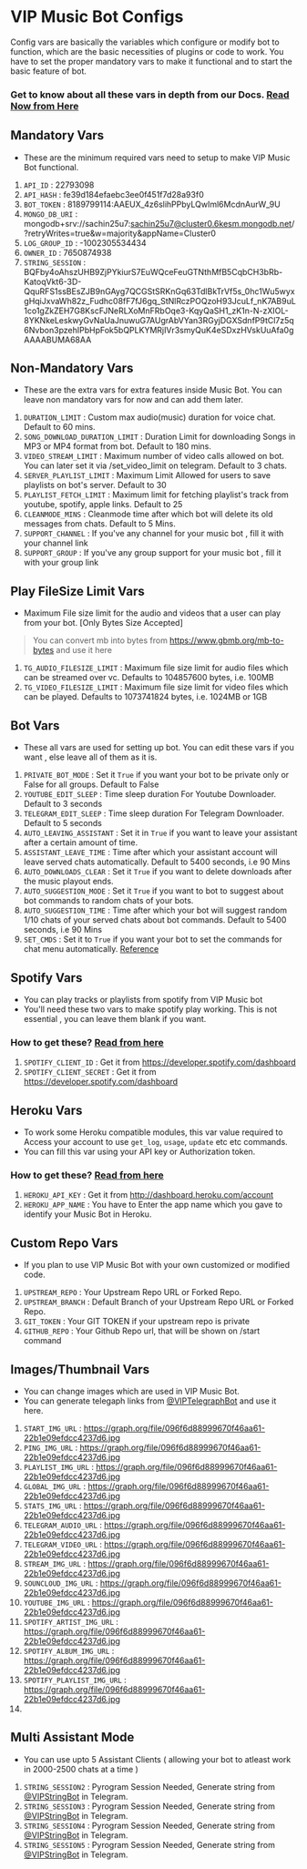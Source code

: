 # VIP Music Bot Configs

Config vars are basically the variables which configure or modify bot to function, which are the basic necessities of plugins or code to work. You have to set the proper mandatory vars to make it functional and to start the basic feature of bot.

### Get to know about all these vars in depth from our Docs. [Read Now from Here](https://notreallyshikhar.gitbook.io/yukkimusicbot/config-vars/available-vars)

## Mandatory Vars

- These are the minimum required vars need to setup to make VIP Music Bot functional.

1. `API_ID` : 22793098
2. `API_HASH`  : fe39d184efaebc3ee0f451f7d28a93f0
3. `BOT_TOKEN` : 8189799114:AAEUX_4z6slihPPbyLQwIml6McdnAurW_9U
4. `MONGO_DB_URI` : mongodb+srv://sachin25u7:sachin25u7@cluster0.6kesm.mongodb.net/?retryWrites=true&w=majority&appName=Cluster0
5. `LOG_GROUP_ID` : -1002305534434
6. `OWNER_ID` : 7650874938
7. `STRING_SESSION` : BQFby4oAhszUHB9ZjPYkiurS7EuWQceFeuGTNthMfB5CqbCH3bRb-KatoqVkt6-3D-QquRFS1ssBEsZJB9nGAyg7QCGStSRKnGq63TdlBkTrVf5s_0hc1Wu5wyxgHqiJxvaWh82z_Fudhc08fF7fJ6gq_StNlRczPOQzoH93JcuLf_nK7AB9uL1co1gZkZEH7G8KscFJNeRLXoMnFRbOqe3-KqyQaSH1_zK1n-N-zXIOL-8YKNkeLeskwyGvNaUaJnuwuG7AUgrAbVYan3RGyjDGXSdnfP9tCl7z5q6Nvbon3pzehIPbHpFok5bQPLKYMRjIVr3smyQuK4eSDxzHVskUuAfa0gAAAABUMA68AA

## Non-Mandatory Vars

- These are the extra vars for extra features inside Music Bot. You can leave non mandatory vars for now and can add them later.

1. `DURATION_LIMIT` : Custom max audio(music) duration for voice chat. Default to 60 mins.
2. `SONG_DOWNLOAD_DURATION_LIMIT`  : Duration Limit for downloading Songs in MP3 or MP4 format from bot. Default to 180 mins.
3. `VIDEO_STREAM_LIMIT` : Maximum number of video calls allowed on bot. You can later set it via /set_video_limit on telegram. Default to 3 chats.
4. `SERVER_PLAYLIST_LIMIT` : Maximum Limit Allowed for users to save playlists on bot's server. Default to 30
5. `PLAYLIST_FETCH_LIMIT` :  Maximum limit for fetching playlist's track from youtube, spotify, apple links. Default to 25
6. `CLEANMODE_MINS` : Cleanmode time after which bot will delete its old messages from chats. Default to 5 Mins.
7. `SUPPORT_CHANNEL` : If you've any channel for your music bot , fill it with your channel link
8. `SUPPORT_GROUP` : If you've any group support for your music bot , fill it with your group link

## Play FileSize Limit Vars

- Maximum File size limit for the audio and videos that a user can play from your bot. [Only Bytes Size Accepted]
> You can convert mb into bytes from https://www.gbmb.org/mb-to-bytes and use it here 

1. `TG_AUDIO_FILESIZE_LIMIT` : Maximum file size limit for audio files which can be streamed over vc. Defaults to 104857600 bytes, i.e. 100MB
2. `TG_VIDEO_FILESIZE_LIMIT` : Maximum file size limit for video files which can be played. Defaults to 1073741824 bytes, i.e. 1024MB or 1GB


## Bot Vars

- These all vars are used for setting up bot. You can edit these vars if you want , else leave all of them as it is.

1. `PRIVATE_BOT_MODE` : Set it `True` if you want your bot to be private only or False for all groups. Default to False
2. `YOUTUBE_EDIT_SLEEP` : Time sleep duration For Youtube Downloader. Default to 3 seconds
3. `TELEGRAM_EDIT_SLEEP` : Time sleep duration For Telegram Downloader. Default to 5 seconds
4. `AUTO_LEAVING_ASSISTANT` : Set it in `True` if you want to leave your assistant after a certain amount of time.
5. `ASSISTANT_LEAVE_TIME` : Time after which your assistant account will leave served chats automatically. Default to 5400 seconds, i.e 90 Mins
6. `AUTO_DOWNLOADS_CLEAR` : Set it `True` if you want to delete downloads after the music playout ends. 
7. `AUTO_SUGGESTION_MODE` : Set it `True` if you want to bot to suggest about bot commands to random chats of your bots. 
9. `AUTO_SUGGESTION_TIME` : Time after which your bot will suggest random 1/10 chats of your served chats about bot commands. Default to 5400 seconds, i.e 90 Mins
10. `SET_CMDS` : Set it to `True` if you want your bot to set the commands for chat menu automatically. [Reference](https://i.postimg.cc/Bbg3LQTG/image.png)

## Spotify Vars

- You can play tracks or playlists from spotify from VIP Music bot
- You'll need these two vars to make spotify play working. This is not essential , you can leave them blank if you want.

### How to get these? [Read from here](https://notreallyshikhar.gitbook.io/yukkimusicbot/deployment/spotify)


1. `SPOTIFY_CLIENT_ID` : Get it from https://developer.spotify.com/dashboard 
2. `SPOTIFY_CLIENT_SECRET` : Get it from https://developer.spotify.com/dashboard 

## Heroku Vars

- To work some Heroku compatible modules, this var value required to Access your account to use `get_log`, `usage`, `update` etc etc commands.
- You can fill this var using your API key or Authorization token.

### How to get these? [Read from here](https://notreallyshikhar.gitbook.io/yukkimusicbot/config-vars/heroku-vars)

1. `HEROKU_API_KEY` : Get it from http://dashboard.heroku.com/account 
2. `HEROKU_APP_NAME` : You have to Enter the app name which you gave to identify your Music Bot in Heroku.


## Custom Repo Vars

- If you plan to use VIP Music Bot with your own customized or modified code.

1. `UPSTREAM_REPO` : Your Upstream Repo URL or Forked Repo.
2. `UPSTREAM_BRANCH` : Default Branch of your Upstream Repo URL or Forked Repo. 
3. `GIT_TOKEN` : Your GIT TOKEN if your upstream repo is private
4. `GITHUB_REPO` : Your Github Repo url, that will be shown on /start command



## Images/Thumbnail Vars

- You can change images which are used in VIP Music Bot.
- You can generate telegaph links from [@VIPTelegraphBot](http://t.me/VIPTelegraphBot) and use it here.

1. `START_IMG_URL` : https://graph.org/file/096f6d88999670f46aa61-22b1e09efdcc4237d6.jpg
2. `PING_IMG_URL` : https://graph.org/file/096f6d88999670f46aa61-22b1e09efdcc4237d6.jpg
3. `PLAYLIST_IMG_URL` : https://graph.org/file/096f6d88999670f46aa61-22b1e09efdcc4237d6.jpg
4. `GLOBAL_IMG_URL` : https://graph.org/file/096f6d88999670f46aa61-22b1e09efdcc4237d6.jpg
5. `STATS_IMG_URL` : https://graph.org/file/096f6d88999670f46aa61-22b1e09efdcc4237d6.jpg
6. `TELEGRAM_AUDIO_URL` : https://graph.org/file/096f6d88999670f46aa61-22b1e09efdcc4237d6.jpg
7. `TELEGRAM_VIDEO_URL` : https://graph.org/file/096f6d88999670f46aa61-22b1e09efdcc4237d6.jpg
8. `STREAM_IMG_URL` : https://graph.org/file/096f6d88999670f46aa61-22b1e09efdcc4237d6.jpg
9. `SOUNCLOUD_IMG_URL` : https://graph.org/file/096f6d88999670f46aa61-22b1e09efdcc4237d6.jpg
10. `YOUTUBE_IMG_URL` : https://graph.org/file/096f6d88999670f46aa61-22b1e09efdcc4237d6.jpg
11. `SPOTIFY_ARTIST_IMG_URL` : https://graph.org/file/096f6d88999670f46aa61-22b1e09efdcc4237d6.jpg
12. `SPOTIFY_ALBUM_IMG_URL` : https://graph.org/file/096f6d88999670f46aa61-22b1e09efdcc4237d6.jpg
13. `SPOTIFY_PLAYLIST_IMG_URL` : https://graph.org/file/096f6d88999670f46aa61-22b1e09efdcc4237d6.jpg
14. 
## Multi Assistant Mode

- You can use upto 5 Assistant Clients ( allowing your bot to atleast work in 2000-2500 chats at a time )

1. `STRING_SESSION2` : Pyrogram Session Needed, Generate string from [@VIPStringBot](http://t.me/VIPStringBot) in Telegram.
2. `STRING_SESSION3` : Pyrogram Session Needed, Generate string from [@VIPStringBot](http://t.me/VIPStringBot) in Telegram.
3. `STRING_SESSION4` : Pyrogram Session Needed, Generate string from [@VIPStringBot](http://t.me/VIPStringBot) in Telegram.
4. `STRING_SESSION5` : Pyrogram Session Needed, Generate string from [@VIPStringBot](http://t.me/VIPStringBot) in Telegram.
